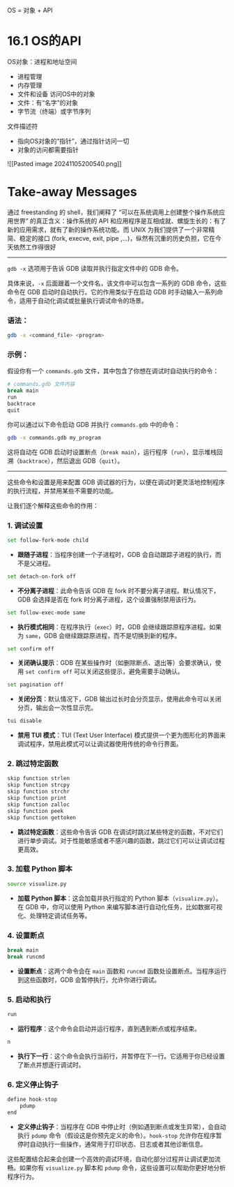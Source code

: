 OS = 对象 + API

# 16.1 OS的API
OS对象：进程和地址空间
- 进程管理
- 内存管理
- 文件和设备
访问OS中的对象
- 文件：有“名字”的对象
- 字节流（终端）或字节序列

文件描述符
- 指向OS对象的“指针”，通过指针访问一切
- 对象的访问都需要指针

![[Pasted image 20241105200540.png]]

# Take-away Messages

通过 freestanding 的 shell，我们阐释了 “可以在系统调用上创建整个操作系统应用世界” 的真正含义：操作系统的 API 和应用程序是互相成就、螺旋生长的：有了新的应用需求，就有了新的操作系统功能。而 UNIX 为我们提供了一个非常精简、稳定的接口 (fork, execve, exit, pipe ,...)，纵然有沉重的历史负担，它在今天依然工作得很好

---


`gdb -x` 选项用于告诉 GDB 读取并执行指定文件中的 GDB 命令。

具体来说，`-x` 后面跟着一个文件名，该文件中可以包含一系列的 GDB 命令，这些命令在 GDB 启动时自动执行。它的作用类似于在启动 GDB 时手动输入一系列命令，适用于自动化调试或批量执行调试命令的场景。

### 语法：
```bash
gdb -x <command_file> <program>
```

### 示例：
假设你有一个 `commands.gdb` 文件，其中包含了你想在调试时自动执行的命令：

```bash
# commands.gdb 文件内容
break main
run
backtrace
quit
```

你可以通过以下命令启动 GDB 并执行 `commands.gdb` 中的命令：

```bash
gdb -x commands.gdb my_program
```

这将自动在 GDB 启动时设置断点（`break main`），运行程序（`run`），显示堆栈回溯（`backtrace`），然后退出 GDB（`quit`）。


---

这些命令和设置是用来配置 GDB 调试器的行为，以便在调试时更灵活地控制程序的执行流程，并禁用某些不需要的功能。

让我们逐个解释这些命令的作用：

### 1. 调试设置
```bash
set follow-fork-mode child
```
- **跟随子进程**：当程序创建一个子进程时，GDB 会自动跟踪子进程的执行，而不是父进程。

```bash
set detach-on-fork off
```
- **不分离子进程**：此命令告诉 GDB 在 fork 时不要分离子进程。默认情况下，GDB 会选择是否在 fork 时分离子进程，这个设置强制禁用该行为。

```bash
set follow-exec-mode same
```
- **执行模式相同**：在程序执行（`exec`）时，GDB 会继续跟踪原程序进程。如果为 `same`，GDB 会继续跟踪原进程，而不是切换到新的程序。

```bash
set confirm off
```
- **关闭确认提示**：GDB 在某些操作时（如删除断点、退出等）会要求确认，使用 `set confirm off` 可以关闭这些提示，避免需要手动确认。

```bash
set pagination off
```
- **关闭分页**：默认情况下，GDB 输出过长时会分页显示，使用此命令可以关闭分页，输出会一次性显示完。

```bash
tui disable
```
- **禁用 TUI 模式**：TUI (Text User Interface) 模式提供一个更为图形化的界面来调试程序，禁用此模式可以让调试器使用传统的命令行界面。

### 2. 跳过特定函数
```bash
skip function strlen
skip function strcpy
skip function strchr
skip function print
skip function zalloc
skip function peek
skip function gettoken
```
- **跳过特定函数**：这些命令告诉 GDB 在调试时跳过某些特定的函数，不对它们进行单步调试。对于性能敏感或者不感兴趣的函数，跳过它们可以让调试过程更高效。

### 3. 加载 Python 脚本
```bash
source visualize.py
```
- **加载 Python 脚本**：这会加载并执行指定的 Python 脚本（`visualize.py`）。在 GDB 中，你可以使用 Python 来编写脚本进行自动化任务，比如数据可视化、处理特定调试任务等。

### 4. 设置断点
```bash
break main
break runcmd
```
- **设置断点**：这两个命令会在 `main` 函数和 `runcmd` 函数处设置断点。当程序运行到这些函数时，GDB 会暂停执行，允许你进行调试。

### 5. 启动和执行
```bash
run
```
- **运行程序**：这个命令会启动并运行程序，直到遇到断点或程序结束。

```bash
n
```
- **执行下一行**：这个命令会执行当前行，并暂停在下一行。它适用于你已经设置了断点并想逐行调试时。

### 6. 定义停止钩子
```bash
define hook-stop
    pdump
end
```
- **定义停止钩子**：当程序在 GDB 中停止时（例如遇到断点或发生异常），会自动执行 `pdump` 命令（假设这是你预先定义的命令）。`hook-stop` 允许你在程序暂停时自动执行一些操作，通常用于打印状态、日志或者其他诊断信息。

这些配置结合起来会创建一个高效的调试环境，自动化部分过程并让调试更加流畅。如果你有 `visualize.py` 脚本和 `pdump` 命令，这些设置可以帮助你更好地分析程序行为。